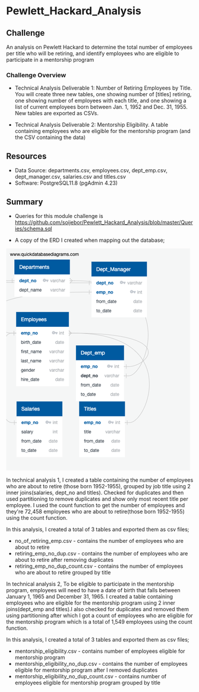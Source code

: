 # Pewlett_Hackard_Analysis

## Challenge

An analysis on Pewlett Hackard to determine the total number of employees per title who will be retiring, and identify employees who are eligible to participate in a mentorship program

### Challenge Overview

* Technical Analysis Deliverable 1: Number of Retiring Employees by Title. You will create three new tables, one showing number of [titles] retiring, one showing number of employees with each title, and one showing a list of current employees born between Jan. 1, 1952 and Dec. 31, 1955. New tables are exported as CSVs.

* Technical Analysis Deliverable 2: Mentorship Eligibility. A table containing employees who are eligible for the mentorship program (and the CSV containing the data)


## Resources

* Data Source: departments.csv, employees.csv, dept_emp.csv, dept_manager.csv, salaries.csv and titles.csv
* Software: PostgreSQL11.8 (pgAdmin 4.23)

## Summary
 * Queries for this module challenge is https://github.com/soijebor/Pewlett_Hackard_Analysis/blob/master/Queries/schema.sql 

 * A copy of the ERD I created when mapping out the database;
 
 ![ERD](https://github.com/soijebor/Pewlett_Hackard_Analysis/blob/master/Images/EmployeeDB.png)

  In technical analysis 1, I created a table containing the number of employees who are about to retire (those born 1952-1955), grouped by job title using 2 inner joins(salaries, dept_no and titles). Checked for duplicates and then used partitioning to remove duplicates and show only most recent title per employee. I used the count function to get the number of employees and they're 72,458 employees who are about to retire(those born 1952-1955) using the count function. 
  
  In this analysis, I created a total of 3 tables and exported them as csv files;
  
  * no_of_retiring_emp.csv - contains the number of employees who are about to retire 
  * retiring_emp_no_dup.csv - contains the number of employees who are about to retire after removing duplicates
  * retiring_emp_no_dup_count.csv - contains the number of employees who are about to retire grouped by title

  In technical analysis 2, To be eligible to participate in the mentorship program, employees will need to have a date of birth that falls between January 1, 1965 and December 31, 1965. I created a table containing employees who are eligible for the mentorship program using 2 inner joins(dept_emp and titles).I also checked for duplicates and removed them using partitioning after which I got a count of employees who are eligible for the mentorship program which is a total of 1,549 employees using the count function.
  
  In this analysis, I created a total of 3 tables and exported them as csv files;
  
  * mentorship_eligibility.csv - contains number of employees eligible for mentorship program
  * mentorship_eligibility_no_dup.csv - contains the number of employees eligible for mentorship program after I removed duplicates
  * mentorship_eligibility_no_dup_count.csv - contains number of employees eligible for mentorship program grouped by title
